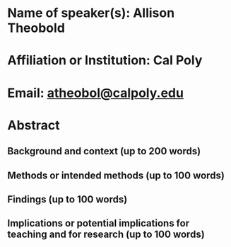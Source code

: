 
# Name of speaker(s): Allison Theobold

# Affiliation or Institution: Cal Poly

# Email: atheobol@calpoly.edu

# Abstract

## Background and context (up to 200 words)


## Methods or intended methods (up to 100 words)


## Findings (up to 100 words)


## Implications or potential implications for teaching and for research (up to 100 words)
